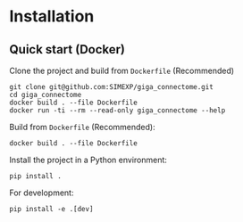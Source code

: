 # Installation

## Quick start (Docker)

Clone the project and build from `Dockerfile` (Recommended)

```
git clone git@github.com:SIMEXP/giga_connectome.git
cd giga_connectome
docker build . --file Dockerfile
docker run -ti --rm --read-only giga_connectome --help
```

Build from `Dockerfile` (Recommended):
```
docker build . --file Dockerfile
```

Install the project in a Python environment:
```
pip install .
```

For development:
```
pip install -e .[dev]
```
